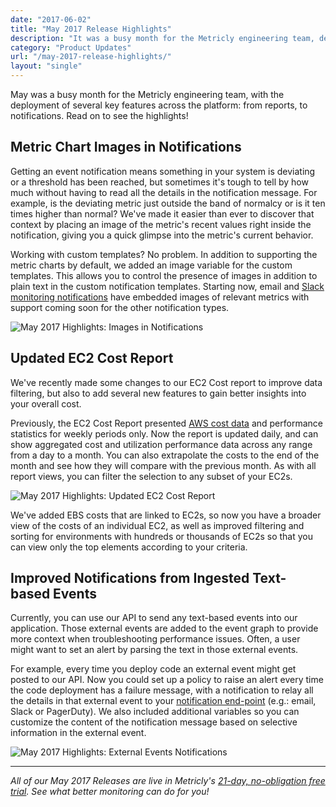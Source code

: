 ```yaml
---
date: "2017-06-02"
title: "May 2017 Release Highlights"
description: "It was a busy month for the Metricly engineering team, deploying key features across the platform from reports to notifications. Read on to see what's new!"
category: "Product Updates"
url: "/may-2017-release-highlights/"
layout: "single"
---
```

May was a busy month for the Metricly engineering team, with the deployment of several key features across the platform: from reports, to notifications. Read on to see the highlights!

Metric Chart Images in Notifications
------------------------------------

Getting an event notification means something in your system is deviating or a threshold has been reached, but sometimes it's tough to tell by how much without having to read all the details in the notification message. For example, is the deviating metric just outside the band of normalcy or is it ten times higher than normal? We've made it easier than ever to discover that context by placing an image of the metric's recent values right inside the notification, giving you a quick glimpse into the metric's current behavior.

Working with custom templates? No problem. In addition to supporting the metric charts by default, we added an image variable for the custom templates. This allows you to control the presence of images in addition to plain text in the custom notification templates. Starting now, email and [Slack monitoring notifications](/slack-channel-integration) have embedded images of relevant metrics with support coming soon for the other notification types.

![May 2017 Highlights: Images in Notifications](/wp-content/uploads/2017/07/Images-in-Notifications.png)

Updated EC2 Cost Report
-----------------------

We've recently made some changes to our EC2 Cost report to improve data filtering, but also to add several new features to gain better insights into your overall cost.

Previously, the EC2 Cost Report presented [AWS cost data](/demystify-your-ec2-cost-analysis) and performance statistics for weekly periods only. Now the report is updated daily, and can show aggregated cost and utilization performance data across any range from a day to a month. You can also extrapolate the costs to the end of the month and see how they will compare with the previous month. As with all report views, you can filter the selection to any subset of your EC2s.

![May 2017 Highlights: Updated EC2 Cost Report](/wp-content/uploads/2017/07/Updated-EC2-Cost-Report.png)

We've added EBS costs that are linked to EC2s, so now you have a broader view of the costs of an individual EC2, as well as improved filtering and sorting for environments with hundreds or thousands of EC2s so that you can view only the top elements according to your criteria.

Improved Notifications from Ingested Text-based Events
------------------------------------------------------

Currently, you can use our API to send any text-based events into our application. Those external events are added to the event graph to provide more context when troubleshooting performance issues. Often, a user might want to set an alert by parsing the text in those external events.

For example, every time you deploy code an external event might get posted to our API. Now you could set up a policy to raise an alert every time the code deployment has a failure message, with a notification to relay all the details in that external event to your [notification end-point](/combining-netuitive-and-pagerduty-for-monitoring-alarms) (e.g.: email, Slack or PagerDuty). We also included additional variables so you can customize the content of the notification message based on selective information in the external event.

![May 2017 Highlights: External Events Notifications](/wp-content/uploads/2017/07/External-Events-Notifications-1024x598.png)

* * * * *

*All of our May 2017 Releases are live in Metricly's* [*21-day, no-obligation free trial*](/signup)*. See what better monitoring can do for you!*
